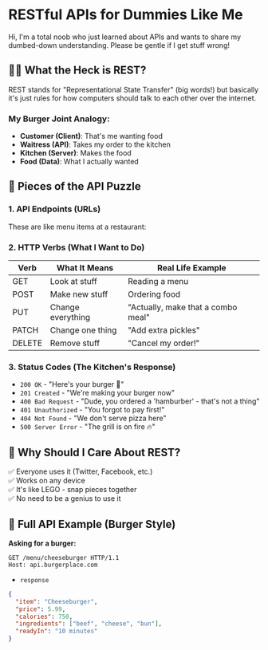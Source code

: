 # RESTful APIs for Dummies Like Me

Hi, I'm a total noob who just learned about APIs and wants to share my dumbed-down understanding. Please be gentle if I get stuff wrong!

## 🤷‍♂️ What the Heck is REST?

REST stands for "Representational State Transfer" (big words!) but basically it's just rules for how computers should talk to each other over the internet.

### My Burger Joint Analogy:
- **Customer (Client)**: That's me wanting food
- **Waitress (API)**: Takes my order to the kitchen
- **Kitchen (Server)**: Makes the food
- **Food (Data)**: What I actually wanted

## 🧩 Pieces of the API Puzzle

### 1. API Endpoints (URLs)
These are like menu items at a restaurant:


### 2. HTTP Verbs (What I Want to Do)

| Verb    | What It Means | Real Life Example |
|---------|---------------|--------------------|
| GET     | Look at stuff | Reading a menu |
| POST    | Make new stuff | Ordering food |
| PUT     | Change everything | "Actually, make that a combo meal" |
| PATCH   | Change one thing | "Add extra pickles" |
| DELETE  | Remove stuff | "Cancel my order!" |

### 3. Status Codes (The Kitchen's Response)

- `200 OK` - "Here's your burger 🍔"
- `201 Created` - "We're making your burger now"
- `400 Bad Request` - "Dude, you ordered a 'hamburber' - that's not a thing"
- `401 Unauthorized` - "You forgot to pay first!"
- `404 Not Found` - "We don't serve pizza here"
- `500 Server Error` - "The grill is on fire 🔥"

## 🤔 Why Should I Care About REST?

✅ Everyone uses it (Twitter, Facebook, etc.)  
✅ Works on any device  
✅ It's like LEGO - snap pieces together  
✅ No need to be a genius to use it  

## 🍔 Full API Example (Burger Style)

**Asking for a burger:**
```http
GET /menu/cheeseburger HTTP/1.1
Host: api.burgerplace.com

```

- `response`

```json
{
  "item": "Cheeseburger",
  "price": 5.99,
  "calories": 750,
  "ingredients": ["beef", "cheese", "bun"],
  "readyIn": "10 minutes"
}
```